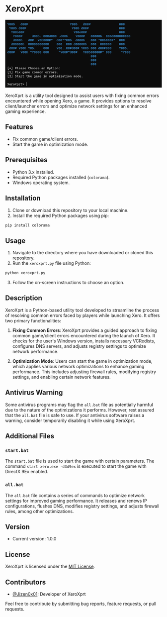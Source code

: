 
# XeroXprt

![XeroXprt Logo](screenshots/screenshot.png)

XeroXprt is a utility tool designed to assist users with fixing common errors encountered while opening Xero, a game. It provides options to resolve client/launcher errors and optimize network settings for an enhanced gaming experience.

## Features

- Fix common game/client errors.
- Start the game in optimization mode.

## Prerequisites

- Python 3.x installed.
- Required Python packages installed (`colorama`).
- Windows operating system.

## Installation

1. Clone or download this repository to your local machine.
2. Install the required Python packages using pip:

```bash
pip install colorama
```

## Usage

1. Navigate to the directory where you have downloaded or cloned this repository.
2. Run the `xeroxprt.py` file using Python:

```bash
python xeroxprt.py
```

3. Follow the on-screen instructions to choose an option.

## Description

XeroXprt is a Python-based utility tool developed to streamline the process of resolving common errors faced by players while launching Xero. It offers two primary functionalities:

1. **Fixing Common Errors**: XeroXprt provides a guided approach to fixing common game/client errors encountered during the launch of Xero. It checks for the user's Windows version, installs necessary VCRedists, configures DNS servers, and adjusts registry settings to optimize network performance.

2. **Optimization Mode**: Users can start the game in optimization mode, which applies various network optimizations to enhance gaming performance. This includes adjusting firewall rules, modifying registry settings, and enabling certain network features.

## Antivirus Warning

Some antivirus programs may flag the `all.bat` file as potentially harmful due to the nature of the optimizations it performs. However, rest assured that the `all.bat` file is safe to use. If your antivirus software raises a warning, consider temporarily disabling it while using XeroXprt.

## Additional Files

### `start.bat`

The `start.bat` file is used to start the game with certain parameters. The command `start xero.exe -d3d9ex` is executed to start the game with DirectX 9Ex enabled.

### `all.bat`

The `all.bat` file contains a series of commands to optimize network settings for improved gaming performance. It releases and renews IP configurations, flushes DNS, modifies registry settings, and adjusts firewall rules, among other optimizations.

## Version

- Current version: 1.0.0

## License

XeroXprt is licensed under the [MIT License](LICENSE).

## Contributors

- [@Jizen0x01](https://github.com/Jizen0x01): Developer of XeroXprt

Feel free to contribute by submitting bug reports, feature requests, or pull requests.
```
